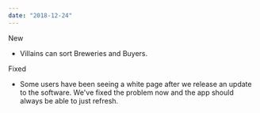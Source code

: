 ```yaml
---
date: "2018-12-24"
---
```


New
- Villains can sort Breweries and Buyers.

Fixed
- Some users have been seeing a white page after we release an update to the software. We've fixed the problem now and the app should always be able to just refresh.
